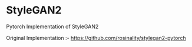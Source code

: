 # StyleGAN2
Pytorch Implementation of StyleGAN2

Original Implementation :- https://github.com/rosinality/stylegan2-pytorch





